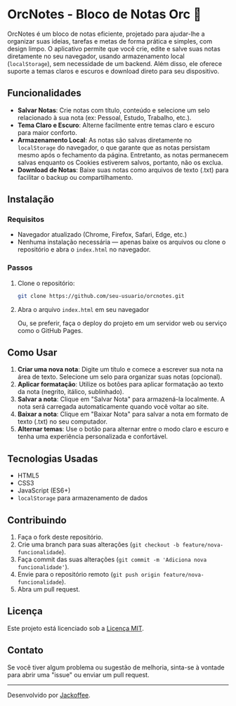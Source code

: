 # OrcNotes - Bloco de Notas Orc 🧌

OrcNotes é um bloco de notas eficiente, projetado para ajudar-lhe a organizar suas ideias, tarefas e metas de forma prática e simples, com design limpo. O aplicativo permite que você crie, edite e salve suas notas diretamente no seu navegador, usando armazenamento local (`localStorage`), sem necessidade de um backend. Além disso, ele oferece suporte a temas claros e escuros e download direto para seu dispositivo.

## Funcionalidades

- **Salvar Notas**: Crie notas com título, conteúdo e selecione um selo relacionado à sua nota (ex: Pessoal, Estudo, Trabalho, etc.).
- **Tema Claro e Escuro**: Alterne facilmente entre temas claro e escuro para maior conforto.
- **Armazenamento Local**: As notas são salvas diretamente no `localStorage` do navegador, o que garante que as notas persistam mesmo após o fechamento da página. Entretanto, as notas permanecem salvas enquanto os Cookies estiverem salvos, portanto, não os exclua.
- **Download de Notas**: Baixe suas notas como arquivos de texto (.txt) para facilitar o backup ou compartilhamento.

## Instalação

### Requisitos

- Navegador atualizado (Chrome, Firefox, Safari, Edge, etc.)
- Nenhuma instalação necessária — apenas baixe os arquivos ou clone o repositório e abra o `index.html` no navegador.

### Passos

1. Clone o repositório:
   ```bash
   git clone https://github.com/seu-usuario/orcnotes.git
2. Abra o arquivo `index.html` em seu navegador

   Ou, se preferir, faça o deploy do projeto em um servidor web ou serviço como o GitHub Pages.

## Como Usar

1. **Criar uma nova nota**: Digite um título e comece a escrever sua nota na área de texto. Selecione um selo para organizar suas notas (opcional).
2. **Aplicar formatação**: Utilize os botões para aplicar formatação ao texto da nota (negrito, itálico, sublinhado).
3. **Salvar a nota**: Clique em "Salvar Nota" para armazená-la localmente. A nota será carregada automaticamente quando você voltar ao site.
4. **Baixar a nota**: Clique em "Baixar Nota" para salvar a nota em formato de texto (.txt) no seu computador.
5. **Alternar temas**: Use o botão para alternar entre o modo claro e escuro e tenha uma experiência personalizada e confortável.

## Tecnologias Usadas

- HTML5
- CSS3
- JavaScript (ES6+)
- `localStorage` para armazenamento de dados

## Contribuindo

1. Faça o fork deste repositório.
2. Crie uma branch para suas alterações (`git checkout -b feature/nova-funcionalidade`).
3. Faça commit das suas alterações (`git commit -m 'Adiciona nova funcionalidade'`).
4. Envie para o repositório remoto (`git push origin feature/nova-funcionalidade`).
5. Abra um pull request.

## Licença

Este projeto está licenciado sob a [Licença MIT](https://opensource.org/licenses/MIT).

## Contato

Se você tiver algum problema ou sugestão de melhoria, sinta-se à vontade para abrir uma "issue" ou enviar um pull request.

---

Desenvolvido por [Jackoffee](https://github.com/jackoffee).
